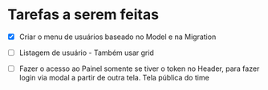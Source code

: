 # Tarefas a serem feitas

- [x] Criar o menu de usuários baseado no Model e na Migration

- [ ] Listagem de usuário - Também usar grid

- [ ] Fazer o acesso ao Painel somente se tiver o token no Header, para fazer login via modal a partir de outra tela. Tela pública do time
